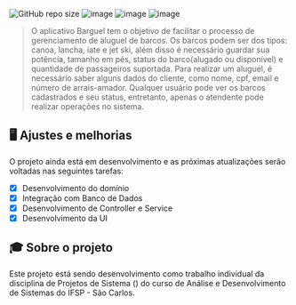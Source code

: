 
![GitHub repo size](https://img.shields.io/github/repo-size/iuricode/README-template?style=for-the-badge)
![image](https://img.shields.io/badge/Java-ED8B00?style=for-the-badge&logo=java&logoColor=white)
![image](https://img.shields.io/badge/Spring-6DB33F?style=for-the-badge&logo=spring&logoColor=white)
![image](https://img.shields.io/badge/PostgreSQL-316192?style=for-the-badge&logo=postgresql&logoColor=white)

> O aplicativo Barguel tem o objetivo de facilitar o processo de gerenciamento de aluguel de barcos. Os barcos podem ser dos tipos: canoa, lancha, iate e jet ski, além disso é necessário guardar sua potência, tamanho em pés, status do barco(alugado ou disponível) e quantidade de passageiros suportada. Para realizar um aluguel, é necessário saber alguns dados do cliente, como nome, cpf, email e número de arrais-amador. Qualquer usuário pode ver os barcos cadastrados e seu status, entretanto, apenas o atendente pode realizar operações no sistema.

## 🖥️ Ajustes e melhorias

O projeto ainda está em desenvolvimento e as próximas atualizações serão voltadas nas seguintes tarefas:

- [x] Desenvolvimento do domínio
- [x] Integração com Banco de Dados
- [x] Desenvolvimento de Controller e Service
- [x] Desenvolvimento da UI

## 🎓 Sobre o projeto

Este projeto está sendo desenvolvimento como trabalho individual da disciplina de Projetos de Sistema () do curso de Análise e Desenvolvimento de Sistemas
do IFSP - São Carlos.
